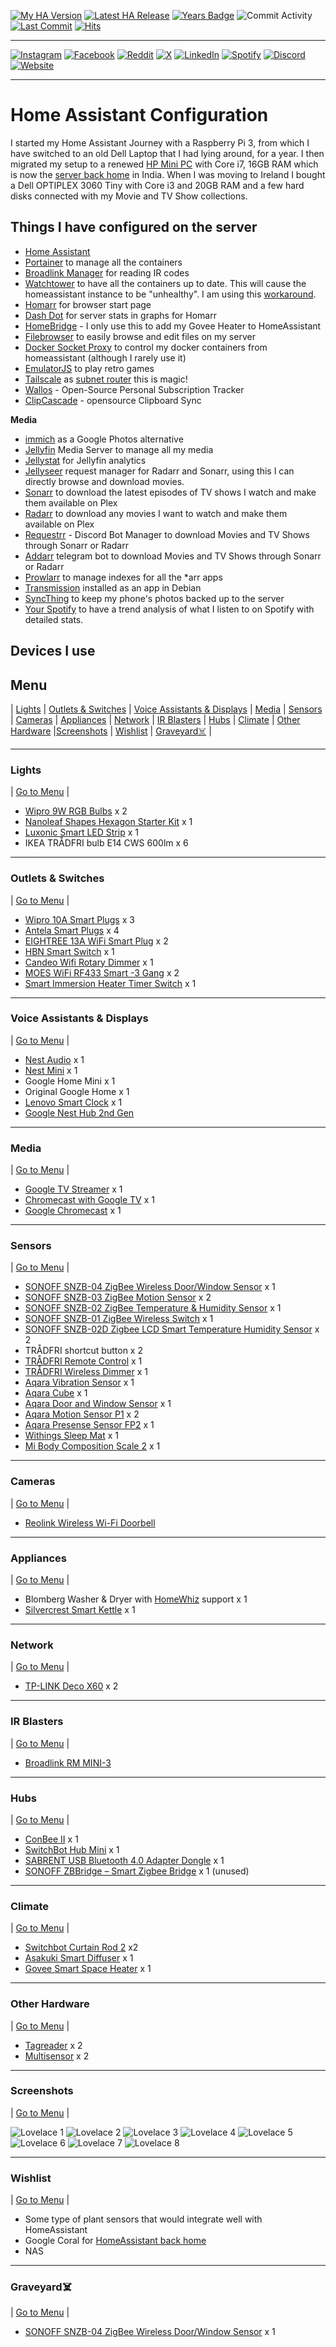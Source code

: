 [![My HA Version](https://img.shields.io/github/v/tag/n00bcodr/homeassistant?color=d42a1e&label=My%20HA%20Version&logo=homeassistant&logoColor=white&?cacheSeconds=600)](https://github.com/n00bcodr/homeassistant/blob/master/.HA_VERSION)
[![Latest HA Release](https://img.shields.io/github/v/release/home-assistant/home-assistant?include_prereleases&label=Latest%20HA%20Release&logo=home-assistant)](https://github.com/home-assistant/home-assistant/releases/latest)
[![Years Badge](https://badges.strrl.dev/years/n00bcodr?color=darkgreen)](https://github.com/n00bcodr)
![Commit Activity](https://img.shields.io/github/commit-activity/w/n00bcodr/homeassistant?color=f58153&?cacheSeconds=600)
[![Last Commit](https://img.shields.io/github/last-commit/n00bcodr/homeassistant?color=purple)](https://github.com/n00bcodr/homeassistant/commits/master)
[![Hits](https://hits.seeyoufarm.com/api/count/incr/badge.svg?url=https%3A%2F%2Fgithub.com%2Fn00bcodr1212%2Fhit-counter)](https://github.com/n00bcodr)


---
[![Instagram](https://img.shields.io/badge/Instagram-%23E4405F.svg?style=for-the-badge&logo=Instagram&logoColor=white)](https://www.instagram.com/pavanthanuj/)
[![Facebook](https://img.shields.io/badge/Facebook-%231877F2.svg?style=for-the-badge&logo=Facebook&logoColor=white)](https://www.facebook.com/thanuj.upadrasta)
[![Reddit](https://img.shields.io/badge/Reddit-FF4500?style=for-the-badge&logo=reddit&logoColor=white)](https://www.reddit.com/user/pavanthanuj/)
[![X](https://img.shields.io/badge/Twitter-black.svg?style=for-the-badge&logo=X&logoColor=white)](https://www.x.com/pavanthanuj)
[![LinkedIn](https://img.shields.io/badge/linkedin-%230077B5.svg?style=for-the-badge&logo=linkedin&logoColor=white)](https://www.linkedin.com/in/pavanthanuju)
[![Spotify](https://img.shields.io/badge/Spotify-1ED760?style=for-the-badge&logo=spotify&logoColor=white)](https://open.spotify.com/user/21eb7srfkhj4oefepym2q5cpq)
[![Discord](https://img.shields.io/badge/Discord-5865F2?style=for-the-badge&logo=discord&logoColor=white)](https://discord.com/users/beardbaba#3387)
[![Website](https://img.shields.io/badge/website-FFFFFF?style=for-the-badge&logo=About.me&logoColor=black)](https://pavanthanuj.com)



---
# Home Assistant Configuration

I started my Home Assistant Journey with a Raspberry Pi 3, from which I have switched to an old Dell Laptop that I had lying around, for a year. I then migrated my setup to a renewed [HP Mini PC](https://www.amazon.in/gp/product/B09RTMLB15) with Core i7, 16GB RAM which is now the [server back home](https://github.com/n00bcodr/homeassistant-india) in India. When I was moving to Ireland I bought a Dell OPTIPLEX 3060 Tiny with Core i3 and 20GB RAM and a few hard disks connected with my Movie and TV Show collections.


## Things I have configured on the server

* [Home Assistant](https://home-assistant.io/)
* [Portainer](https://www.portainer.io/) to manage all the containers
* [Broadlink Manager](https://hub.docker.com/r/techblog/broadlinkmanager) for reading IR codes
* [Watchtower](https://github.com/containrrr/watchtower) to have all the containers up to date. This will cause the homeassistant instance to be "unhealthy". I am using this [workaround](https://gist.github.com/HCanber/700b4a5c685b9b97fb4865de6eaff0f3).
* [Homarr](https://homarr.dev/) for browser start page
* [Dash Dot](https://github.com/MauriceNino/dashdot) for server stats in graphs for Homarr
* [HomeBridge](https://homebridge.io/) - I only use this to add my Govee Heater to HomeAssistant
* [Filebrowser](https://github.com/filebrowser/filebrowser) to easily browse and edit files on my server
* [Docker Socket Proxy](https://github.com/Tecnativa/docker-socket-proxy) to control my docker containers from homeassistant (although I rarely use it)
* [EmulatorJS](https://emulatorjs.org/) to play retro games
* [Tailscale](https://tailscale.com/) as [subnet router](https://tailscale.com/kb/1019/subnets) this is magic!
* [Wallos](https://github.com/ellite/Wallos) - Open-Source Personal Subscription Tracker
* [ClipCascade](https://github.com/Sathvik-Rao/ClipCascade) - opensource Clipboard Sync

**Media**
* [immich](https://immich.app/) as a Google Photos alternative
* [Jellyfin](https://github.com/jellyfin/jellyfin) Media Server to manage all my media
* [Jellystat](https://github.com/CyferShepard/Jellystat) for Jellyfin analytics
* [Jellyseer](https://github.com/Fallenbagel/jellyseerr) request manager for Radarr and Sonarr, using this I can directly browse and download movies.
* [Sonarr](https://sonarr.tv/) to download the latest episodes of TV shows I watch and make them available on Plex
* [Radarr](https://radarr.video/) to download any movies I want to watch and make them available on Plex
* [Requestrr](https://github.com/thomst08/requestrr) - Discord Bot Manager to download Movies and TV Shows through Sonarr or Radarr
* [Addarr](https://github.com/Waterboy1602/Addarr) telegram bot to download Movies and TV Shows through Sonarr or Radarr
* [Prowlarr](https://prowlarr.com/) to manage indexes for all the *arr apps
* [Transmission](https://transmissionbt.com/) installed as an app in Debian
* [SyncThing](https://syncthing.net/) to keep my phone's photos backed up to the server
* [Your Spotify](https://github.com/Yooooomi/your_spotify) to have a trend analysis of what I listen to on Spotify with detailed stats.





## Devices I use

## <a name="menu">Menu</a>
 | [Lights](#lights) | [Outlets & Switches](#outlets) | [Voice Assistants & Displays](#smartspeakers) | [Media](#media) | [Sensors](#sensors) | [Cameras](#cameras) | [Appliances](#appliances) | [Network](#network) | [IR Blasters](#ir) | [Hubs](#hubs) | [Climate](#climate) | [Other Hardware](#other) |[Screenshots](#screenshots) | [Wishlist](#wishlist) | [Graveyard☠️](#graveyard) |

---

### <a name="lights">Lights</a> 
| [Go to Menu](#menu) |
- [Wipro 9W RGB Bulbs](https://amzn.to/3N3Es19) x 2
- [Nanoleaf Shapes Hexagon Starter Kit](https://www.amazon.co.uk/gp/product/B08BYBP6LX) x 1
- [Luxonic Smart LED Strip](https://www.amazon.co.uk/gp/product/B09JFYV9YV) x 1
- IKEA TRÅDFRI bulb E14 CWS 600lm x 6
---

### <a name="outlets">Outlets & Switches</a> 
| [Go to Menu](#menu) |
- [Wipro 10A Smart Plugs](https://amzn.to/3xTLrnR) x 3
- [Antela Smart Plugs](https://www.amazon.co.uk/gp/product/B09VP5KNWM) x 4
- [EIGHTREE 13A WiFi Smart Plug](https://www.amazon.co.uk/EIGHTREE-Monitoring-Assistant-Wireless-Control/dp/B0B712GY64) x 2
- [HBN Smart Switch](https://www.amazon.co.uk/gp/product/B07PYWFKDY) x 1
- [Candeo Wifi Rotary Dimmer](https://www.amazon.co.uk/gp/product/B0BG83K3WZ) x 1
- [MOES WiFi RF433 Smart -3 Gang](https://www.amazon.co.uk/dp/B08KST4KYJ) x 2
- [Smart Immersion Heater Timer Switch](https://www.amazon.co.uk/dp/B0BTCPBQ7N) x 1


---
### <a name="smartspeakers">Voice Assistants & Displays</a> 
| [Go to Menu](#menu) |
- [Nest Audio](https://store.google.com/us/product/nest_audio) x 1
- [Nest Mini](https://store.google.com/us/product/google_nest_mini) x 1
- Google Home Mini x 1
- Original Google Home x 1
- [Lenovo Smart Clock](https://www.flipkart.com/lenovo-smart-clock-google-assistant-speaker/p/itm39f6a1348e45e) x 1
- [Google Nest Hub 2nd Gen](https://store.google.com/ie/product/nest_hub_2nd_gen?hl=en-GB)

  
---
### <a name="media">Media</a> 
| [Go to Menu](#menu) |
- [Google TV Streamer](https://store.google.com/product/google_tv_streamer) x 1
- [Chromecast with Google TV](https://store.google.com/us/product/chromecast_google_tv?hl=en-US) x 1
- [Google Chromecast](https://store.google.com/us/product/chromecast?hl=en-GB) x 1

---
### <a name="sensors">Sensors</a> 
| [Go to Menu](#menu) |
- [SONOFF SNZB-04 ZigBee Wireless Door/Window Sensor](https://sonoff.tech/product/smart-home-security/snzb-04/) x 1
- [SONOFF SNZB-03 ZigBee Motion Sensor](https://amzn.to/3xysUgE) x 2
- [SONOFF SNZB-02 ZigBee Temperature & Humidity Sensor](https://amzn.to/3b31V4Z) x 1
- [SONOFF SNZB-01 ZigBee Wireless Switch](https://amzn.to/3O5BYQW) x 1
- [SONOFF SNZB-02D Zigbee LCD Smart Temperature Humidity Sensor](https://itead.cc/product/sonoff-snzb-02d-zigbee-lcd-smart-temperature-humidity-sensor/) x 2
- TRÅDFRI shortcut button x 2
- [TRÅDFRI Remote Control](https://www.ikea.com/in/en/p/tradfri-remote-control-60443127) x 1
- [TRÅDFRI Wireless Dimmer](https://www.ikea.com/in/en/p/tradfri-wireless-dimmer-white-90408599) x 1
- [Aqara Vibration Sensor](https://www.aqara.com/en/vibration_sensor.html) x 1
- [Aqara Cube](https://www.aqara.com/en/cube.html) x 1
- [Aqara Door and Window Sensor](https://www.aqara.com/eu/product/door-and-window-sensor/) x 1
- [Aqara Motion Sensor P1](https://www.amazon.co.uk/dp/B0B9XZ1D51) x 2
- [Aqara Presense Sensor FP2](https://www.aqara.com/eu/product/presence-sensor-fp2/) x 1
- [Withings Sleep Mat](https://www.withings.com/us/en/sleep) x 1
- [Mi Body Composition Scale 2](https://www.mi.com/uk/product/mi-body-composition-scale-2/) x 1



---
### <a name="cameras">Cameras</a> 
| [Go to Menu](#menu) |
- [Reolink Wireless Wi-Fi Doorbell](https://reolink.com/product/reolink-video-doorbell)


---
### <a name="appliances">Appliances</a> 
| [Go to Menu](#menu) |
- Blomberg Washer & Dryer with [HomeWhiz](https://www.homewhiz.com/) support x 1
- [Silvercrest Smart Kettle](https://www.lidl.ie/p/lidl-smart-home/smart-kettle/p38007) x 1

---
### <a name="network">Network</a> 
| [Go to Menu](#menu) |
- [TP-LINK Deco X60](https://amzn.to/3xZRA2V) x 2

---

### <a name="ir">IR Blasters</a> 
| [Go to Menu](#menu) |
- [Broadlink RM MINI-3](https://www.amazon.in/gp/product/B076NRKR4B)

---

### <a name="hubs">Hubs</a> 
| [Go to Menu](#menu) |

- [ConBee II](https://www.phoscon.de/en/conbee2) x 1
- [SwitchBot Hub Mini](https://eu.switch-bot.com/products/switchbot-hub-mini) x 1
- [SABRENT USB Bluetooth 4.0 Adapter Dongle](https://www.amazon.co.uk/gp/product/B06XHY5VXF) x 1
- [SONOFF ZBBridge – Smart Zigbee Bridge](https://amzn.to/39GRunk) x 1 (unused)

---
### <a name="climate">Climate</a> 
| [Go to Menu](#menu) |

- [Switchbot Curtain Rod 2](https://eu.switch-bot.com/products/switchbot-curtain?variant=41666181464229) x2
- [Asakuki Smart Diffuser](https://www.amazon.co.uk/gp/product/B07L847K9W) x 1
- [Govee Smart Space Heater](https://www.amazon.co.uk/gp/product/B0C3HPG6JP) x 1

---
### <a name="other">Other Hardware</a> 
| [Go to Menu](#menu) |
- [Tagreader](https://github.com/adonno/tagreader) x 2
- [Multisensor](https://esphome.io/cookbook/bruh.html) x 2
---
### <a name="screenshots">Screenshots</a> 
| [Go to Menu](#menu) |


![Lovelace 1](https://github.com/n00bcodr/homeassistant/blob/master/screenshots/1.png?raw=true "Lovelace 1")
![Lovelace 2](https://github.com/n00bcodr/homeassistant/blob/master/screenshots/2.png?raw=true "Lovelace 2")
![Lovelace 3](https://github.com/n00bcodr/homeassistant/blob/master/screenshots/3.png?raw=true "Lovelace 3")
![Lovelace 4](https://github.com/n00bcodr/homeassistant/blob/master/screenshots/4.png?raw=true "Lovelace 4")
![Lovelace 5](https://github.com/n00bcodr/homeassistant/blob/master/screenshots/5.png?raw=true "Lovelace 5")
![Lovelace 6](https://github.com/n00bcodr/homeassistant/blob/master/screenshots/6.png?raw=true "Lovelace 6")
![Lovelace 7](https://github.com/n00bcodr/homeassistant/blob/master/screenshots/7.png?raw=true "Lovelace 7")
![Lovelace 8](https://github.com/n00bcodr/homeassistant/blob/master/screenshots/8.png?raw=true "Lovelace 8")

---
### <a name="wishlist">Wishlist</a> 
| [Go to Menu](#menu) |

- Some type of plant sensors that would integrate well with HomeAssistant
- Google Coral for [HomeAssistant back home](https://github.com/n00bcodr/homeassistant-india)
- NAS

---

### <a name="graveyard">Graveyard☠️</a> 
| [Go to Menu](#menu) |

- [SONOFF SNZB-04 ZigBee Wireless Door/Window Sensor](https://sonoff.tech/product/smart-home-security/snzb-04/) x 1

